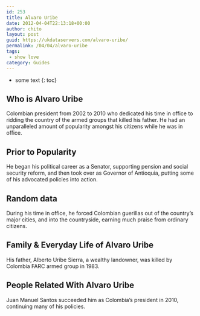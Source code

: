 ```yaml
---
id: 253
title: Alvaro Uribe
date: 2012-04-04T22:13:18+00:00
author: chito
layout: post
guid: https://ukdataservers.com/alvaro-uribe/
permalink: /04/04/alvaro-uribe
tags:
 - show love
category: Guides
---
```


* some text
{: toc}


## Who is  Alvaro Uribe
                  
                  
                  
Colombian president from 2002 to 2010 who dedicated his time in office to ridding the country of the armed groups that killed his father. He had an unparalleled amount of popularity amongst his citizens while he was in office.
                  
                
                
                
## Prior to Popularity 
                  
                  
                  
He began his political career as a Senator, supporting pension and social security reform, and then took over as Governor of Antioquia, putting some of his advocated policies into action.
                  
                
                
                
## Random data 
                  
                  
                  
During his time in office, he forced Colombian guerillas out of the country&#8217;s major cities, and into the countryside, earning much praise from ordinary citizens.
                  
                
                
                
## Family & Everyday Life of Alvaro Uribe
                  
                  
                  
His father, Alberto Uribe Sierra, a wealthy landowner, was killed by Colombia FARC armed group in 1983.
                  
                
                
                
## People Related With  Alvaro Uribe
                  
                  
                  
Juan Manuel Santos succeeded him as Colombia&#8217;s president in 2010, continuing many of his policies.
                  
                
              
            
          
          
          
    
    
  

